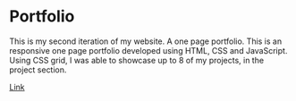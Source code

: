 # Portfolio
This is my second iteration of my website. A one page portfolio. This is an responsive one page portfolio developed using HTML, CSS and JavaScript. Using CSS grid, I was able to showcase up to 8 of my projects, in the project section. 

[Link](http://v2.ngbrandon.com)



